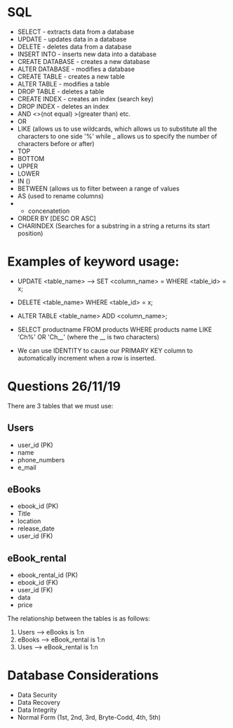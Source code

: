 # SQL
- SELECT - extracts data from a database
- UPDATE - updates data in a database
- DELETE - deletes data from a database
- INSERT INTO - inserts new data into a database
- CREATE DATABASE - creates a new database
- ALTER DATABASE - modifies a database
- CREATE TABLE - creates a new table
- ALTER TABLE - modifies a table
- DROP TABLE - deletes a table
- CREATE INDEX - creates an index (search key)
- DROP INDEX - deletes an index
- AND <>(not equal) >(greater than) etc.
- OR
- LIKE (allows us to use wildcards, which allows us to substitute all the characters to one side '%' while  _ allows us to specify the number of characters before or after)
- TOP
- BOTTOM
- UPPER
- LOWER
- IN ()
- BETWEEN (allows us to filter between a range of values
- AS (used to rename columns)
- + concenatetion
- ORDER BY [DESC OR ASC]
- CHARINDEX (Searches for a substring in a string a returns its start position)


# Examples of keyword usage:
- UPDATE <table_name> --> SET <column_name> = <what I want to replace it with> WHERE <table_id> = x;

- DELETE <table_name> WHERE <table_id> = x;

- ALTER TABLE <table_name> ADD <column_name>;

- SELECT productname FROM products WHERE products name LIKE 'Ch%' OR 'Ch__' (where the __ is two characters)

- We can use IDENTITY to cause our PRIMARY KEY column to automatically increment when a row is inserted.

# Questions 26/11/19

There are 3 tables that we must use:

## Users
- user_id (PK)
- name
- phone_numbers
- e_mail

## eBooks
- ebook_id (PK)
- Title
- location
- release_date
- user_id (FK)

## eBook_rental
- ebook_rental_id (PK)
- ebook_id (FK)
- user_id (FK)
- data
- price

The relationship between the tables is as follows:

1. Users --> eBooks is 1:n
2. eBooks --> eBook_rental is 1:n
3. Uses --> eBook_rental is 1:n


# Database Considerations
- Data Security
- Data Recovery
- Data Integrity
- Normal Form (1st, 2nd, 3rd, Bryte-Codd, 4th, 5th)
